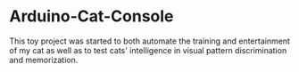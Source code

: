 # Arduino-Cat-Console
This toy project was started to both automate the training and entertainment of my cat as well as to test cats' intelligence in visual pattern discrimination and memorization.  
